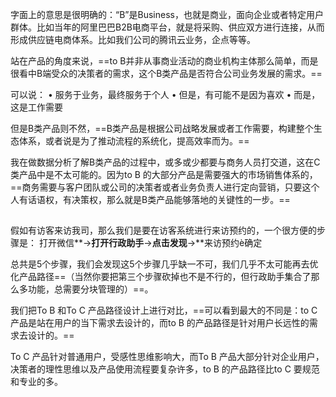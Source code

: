 字面上的意思是很明确的：“B”是Business，也就是商业，面向企业或者特定用户群体。比如当年的阿里巴巴B2B电商平台，就是将采购、供应双方进行连接，从而形成供应链电商体系。比如我们公司的腾讯云业务，企点等等。

站在产品的角度来说，==to B并非从事商业活动的商业机构主体那么简单，而是很看中B端受众的决策者的需求，这个B类产品是否符合公司业务发展的需求。==

可以说：
• 服务于业务，最终服务于个人
• 但是，有可能不是因为喜欢
• 而是，这是工作需要

但是B类产品则不然，==B类产品是根据公司战略发展或者工作需要，构建整个生态体系，或者说是为了推动流程的系统化，提高效率而为。==

我在做数据分析了解B类产品的过程中，或多或少都要与商务人员打交道，这在C类产品中是不太可能的。因为to B 的大部分产品是需要强大的市场销售体系的，==商务需要与客户团队或公司的决策者或者业务负责人进行定向营销，只要这个人有话语权，有决策权，那么就是B类产品能够落地的关键性的一步。==


## 
假如有访客来访我司，那么我们是要在访客系统进行来访预约的，一个很方便的步骤是： 打开微信**->**打开行政助手**->**点击发现**->**来访预约è确定

总共是5个步骤，我们会发现这5个步骤几乎缺一不可，我们几乎不太可能再去优化产品路径==（当然你要把第三个步骤砍掉也不是不行的，但行政助手集合了那么多功能，总需要分块管理的）==。

我们把To B 和To C 产品路径设计上进行对比，==可以看到最大的不同是：to C 产品是站在用户的当下需求去设计的，而to B 的产品路径是针对用户长远性的需求去设计的。==

To C 产品针对普通用户，受感性思维影响大，而To B 产品大部分针对企业用户，决策者的理性思维以及产品使用流程要复杂许多，to B 的产品路径比to C 要规范和专业的多。